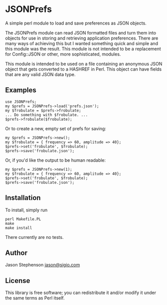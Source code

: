 # JSONPrefs

A simple perl module to load and save preferences as JSON objects.

The JSONPrefs module can read JSON formatted files and turn them into
objects for use in storing and retrieving application preferences.
There are many ways of achieving this but I wanted something quick and
simple and this module was the result.  This module is not intended to
be a replacement for Config::JSON or other, more sophisticated,
modules.

This module is intended to be used on a file containing an anonymous
JSON object that gets converted to a HASHREF in Perl.  This object can
have fields that are any valid JSON data type.

## Examples

    use JSONPrefs;
    my $prefs = JSONPrefs->load('prefs.json');
    my $frobulate = $prefs->frobulate;
    ... Do something with $frobulate. ...
    $prefs->frobulate($frobulate);

Or to create a new, empty set of prefs for saving:

    my $prefs = JSONPrefs->new();
    my $frobulate = { frequency => 60, amplitude => 40};
    $prefs->set('frobulate', $frobulate);
    $prefs->save('frobulate.json');

Or, if you'd like the output to be human readable:

    my $prefs = JSONPrefs->new(1);
    my $frobulate = { frequency => 60, amplitude => 40};
    $prefs->set('frobulate', $frobulate);
    $prefs->save('frobulate.json');

## Installation

To install, simply run

    perl Makefile.PL
    make
    make install

There currently are no tests.

## Author

Jason Stephenson <jason@sigio.com>

## License

This library is free software; you can redistribute it and/or modify it
under the same terms as Perl itself.

